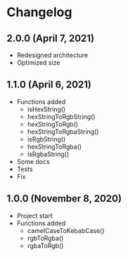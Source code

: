 # Changelog

## 2.0.0 (April 7, 2021)
- Redesigned architecture
- Optimized size

## 1.1.0 (April 6, 2021)
- Functions added
  - isHexString()
  - hexStringToRgbString()
  - hexStringToRgb()
  - hexStringToRgbaString()
  - isRgbString()
  - hexStringToRgba()
  - isRgbaString()
- Some docs
- Tests
- Fix

## 1.0.0 (November 8, 2020)
- Project start
- Functions added
  - camelCaseToKebabCase()
  - rgbToRgba()
  - rgbaToRgb()
